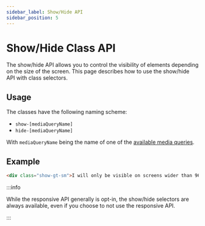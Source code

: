 ```yaml
---
sidebar_label: Show/Hide API
sidebar_position: 5
---
```


# Show/Hide Class API

The show/hide API allows you to control the visibility of elements depending on the size of the screen.
This page describes how to use the show/hide API with class selectors. 

## Usage

The classes have the following naming scheme:

* `show-[mediaQueryName]`
* `hide-[mediaQueryName]`

With `mediaQueryName` being the name of one of the [available media queries](../responsive#media-queries).

## Example

```html
<div class="show-gt-sm">I will only be visible on screens wider than 969px.</div>
```

:::info

While the responsive API generally is opt-in, the show/hide selectors are always available, even if you choose to not use the responsive API.

:::